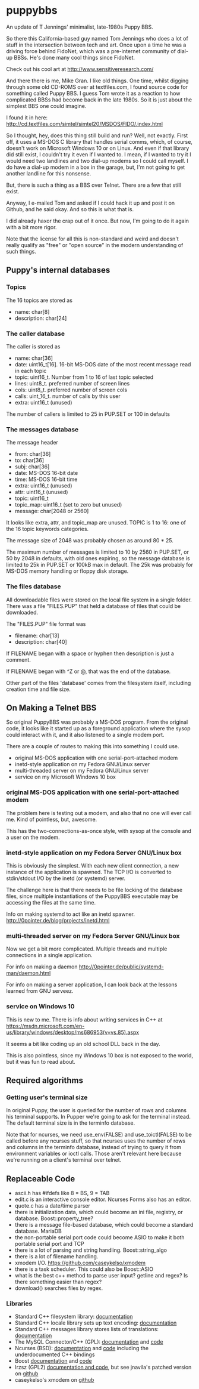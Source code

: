 # puppybbs
An update of T Jennings' minimalist, late-1980s Puppy BBS.

So there this California-based guy named Tom Jennings who does a lot
of stuff in the intersection between tech and art.  Once upon a time
he was a driving force behind FidoNet, which was a pre-internet
community of dial-up BBSs.  He's done many cool things since FidoNet.

Check out his cool art at http://www.sensitiveresearch.com/ 

And there there is me, Mike Gran.  I like old things.  One time,
whilst digging through some old CD-ROMS over at textfiles.com, I found
source code for something called Puppy BBS.  I guess Tom wrote it as a
reaction to how complicated BBSs had become back in the late 1980s.
So it is just about the simplest BBS one could imagine.

I found it in here:
http://cd.textfiles.com/simtel/simtel20/MSDOS/FIDO/.index.html

So I thought, hey, does this thing still build and run?  Well, not
exactly.  First off, it uses a MS-DOS C library that handles serial
comms, which, of course, doesn't work on Microsoft Windows 10 or on
Linux.  And even if that library did still exist, I couldn't try it
even if I wanted to.  I mean, if I wanted to try it I would need two
landlines and two dial-up modems so I could call myself.  I do have a
dial-up modem in a box in the garage, but, I'm not going to get
another landline for this nonsense.

But, there is such a thing as a BBS over Telnet.  There are a few that
still exist.

Anyway, I e-mailed Tom and asked if I could hack it up and post it on
Github, and he said okay.  And so this is what that is.

I did already haxor the crap out of it once.  But now, I'm going to do
it again with a bit more rigor.

Note that the license for all this is non-standard and weird and doesn't
really qualify as "free" or "open source" in the modern understanding of
such things.

## Puppy's internal databases

### Topics

The 16 topics are stored as
- name: char[8]
- description: char[24]

### The caller database

The caller is stored as

- name: char[36]
- date: uint16_t[16]. 16-bit MS-DOS date of the most recent message read in
  each topic
- topic: uint16_t. Number from 1 to 16 of last topic selected
- lines: uint8_t. preferred number of screen lines
- cols: uint8_t. preferred number of screen cols
- calls: uint_16_t. number of calls by this user
- extra: uint16_t (unused)

The number of callers is limited to 25 in PUP.SET or 100 in defaults

### The messages database

The message header

- from: char[36]
- to: char[36]
- subj: char[36]
- date: MS-DOS 16-bit date
- time: MS-DOS 16-bit time
- extra: uint16_t (unused)
- attr: uint16_t (unused)
- topic: uint16_t
- topic_map: uint16_t (set to zero but unused)
- message: char[2048 or 2560]

It looks like extra, attr, and topic_map are unused.
TOPIC is 1 to 16: one of the 16 topic keywords categories.

The message size of 2048 was probably chosen as around 80 * 25.

The maximum number of messages is limited to 10 by 2560 in PUP.SET, or 50 by
2048 in defaults, with old ones expiring, so the message database is limited
to 25k in PUP.SET or  100kB max in default. The 25k was probably for MS-DOS
memory handling or floppy disk storage.

### The files database

All downloadable files were stored on the local file system in a
single folder.  There was a file "FILES.PUP" that held a database
of files that could be downloaded.

The "FILES.PUP" file format was
- filename: char[13]
- description: char[40]

If FILENAME began with a space or hyphen then description is
just a comment.

If FILENAME began with ^Z or @, that was the end of the database.

Other part of the files 'database' comes from the filesystem
itself, including creation time and file size.


## On Making a Telnet BBS

So original PuppyBBS was probably a MS-DOS program.  From the original
code, it looks like it started up as a foreground application where
the sysop could interact with it, and it also listened to a single
modem port.

There are a couple of routes to making this into something I could
use.

- original MS-DOS application with one serial-port-attached modem
- inetd-style application on my Fedora GNU/Linux server
- multi-threaded server on my Fedora GNU/Linux server
- service on my Microsoft Windows 10 box

### original MS-DOS application with one serial-port-attached modem

The problem here is testing out a modem, and also that no one will
ever call me.  Kind of pointless, but, awesome.

This has the two-connections-as-once style, with sysop at the console
and a user on the modem.

### inetd-style application on my Fedora Server GNU/Linux box

This is obviously the simplest.  With each new client connection, a
new instance of the application is spawned.  The TCP I/O is converted
to stdin/stdout I/O by the inetd (or systemd) server.

The challenge here is that there needs to be file locking of the
database files, since multiple instantiations of the PuppyBBS
executable may be accessing the files at the same time.

Info on making systemd to act like an inetd spawner.
http://0pointer.de/blog/projects/inetd.html

### multi-threaded server on my Fedora Server GNU/Linux box

Now we get a bit more complicated.  Multiple threads and multiple
connections in a single application.

For info on making a daemon
http://0pointer.de/public/systemd-man/daemon.html

For info on making a server application, I can look back at the
lessons learned from GNU serveez.

### service on Windows 10

This is new to me.  There is info about writing services in C++ at
https://msdn.microsoft.com/en-us/library/windows/desktop/ms686953(v=vs.85).aspx

It seems a bit like coding up an old school DLL back in the day.

This is also pointless, since my Windows 10 box is not exposed to the
world, but it was fun to read about.

## Required algorithms

### Getting user's terminal size

In original Puppy, the user is queried for the number of rows and columns
his terminal supports.  In Pupper we're going to ask for the terminal
instead.  The default terminal size is in the terminfo database.

Note that for ncurses, we need use_env(FALSE) and use_toictl(FALSE) to
be called before any ncurses stuff, so that ncurses uses the
number of rows and columns in the terminfo database, instead of trying
to query it from environment variables or ioctl calls.  Those
aren't relevant here because we're running on a client's terminal over
telnet.

## Replaceable Code

- ascii.h has #ifdefs like 8 = BS, 9 = TAB
- edit.c is an interactive console editor.  Ncurses Forms also
  has an editor.
- quote.c has a date/time parser
- there is initialization data, which could become an ini file, registry,
  or database.  Boost::property_tree?
- there is a message file-based database, which could become a standard
  database.  MariaDB
- the non-portable serial port code could become ASIO to make it both
  portable serial port and TCP
- there is a lot of parsing and string handling.  Boost::string_algo
- there is a lot of filename handling.
- xmodem I/O.  https://github.com/caseykelso/xmodem
- there is a task scheduler. This could also be Boost::ASIO
- what is the best c++ method to parse user input?  getline and regex?
  Is there something easier than regex?
- download() searches files by regex.

### Libraries
-   Standard C++ filesystem library:
    [documentation](http://en.cppreference.com/w/cpp/filesystem)
-   Standard C++ locale library sets up text encoding:
    [documentation](http://en.cppreference.com/w/cpp/locale)
-   Standard C++ messages library stores lists of translations:
    [documentation](http://en.cppreference.com/w/cpp/locale/messages)
-   The MySQL Connector/C++ (GPL):
    [documentation](https://dev.mysql.com/doc/connector-cpp/en/) and
    [code](https://dev.mysql.com/downloads/connector/cpp/)
-   Ncurses (BSD):
    [documentation](http://invisible-island.net/ncurses/ncurses.html) and
    [code](ftp://ftp.invisible-island.net/ncurses/ncurses.tar.gz)
    including the underdocumented C++ bindings
-   Boost [documentation](http://www.boost.org/doc/libs/1_66_0/) and
    [code](https://dl.bintray.com/boostorg/release/1.66.0/source/)
-   lrzsz (GPL2)
    [documentation and code](https://ohse.de/uwe/software/lrzsz.html), but
    see jnavila's patched version on
    [github](https://github.com/jnavila/lrzsz)
-   caseykelso's xmodem on [github](https://github.com/caseykelso/xmodem)

